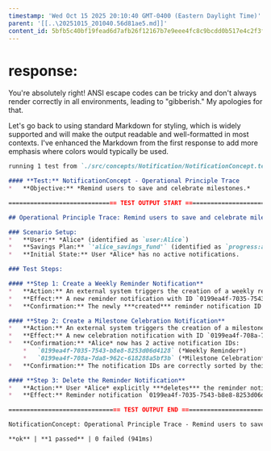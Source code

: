 ```yaml
---
timestamp: 'Wed Oct 15 2025 20:10:40 GMT-0400 (Eastern Daylight Time)'
parent: '[[..\20251015_201040.56d81ae5.md]]'
content_id: 5bfb5c40bf19fead6d7afb26f12167b7e9eee4fc8c9bcdd0b517e4c2f3fccc27
---
```


# response:

You're absolutely right! ANSI escape codes can be tricky and don't always render correctly in all environments, leading to "gibberish." My apologies for that.

Let's go back to using standard Markdown for styling, which is widely supported and will make the output readable and well-formatted in most contexts. I've enhanced the Markdown from the first response to add more emphasis where colors would typically be used.

```markdown
running 1 test from `./src/concepts/Notification/NotificationConcept.test.ts`

#### **Test:** NotificationConcept - Operational Principle Trace
*   **Objective:** *Remind users to save and celebrate milestones.*

============================== TEST OUTPUT START ==============================

## Operational Principle Trace: Remind users to save and celebrate milestones

### Scenario Setup:
*   **User:** *Alice* (identified as `user:Alice`)
*   **Savings Plan:** `'alice_savings_fund'` (identified as `progress:alice_savings_fund`)
*   **Initial State:** User *Alice* has no active notifications.

### Test Steps:

#### **Step 1: Create a Weekly Reminder Notification**
*   **Action:** An external system triggers the creation of a weekly reminder notification for *Alice*.
*   **Effect:** A new reminder notification with ID `0199ea4f-7035-7543-b8e8-8253d06d4128` is ***created*** for *Alice*.
*   **Confirmation:** The newly ***created*** reminder notification ID is successfully retrieved via query.

#### **Step 2: Create a Milestone Celebration Notification**
*   **Action:** An external system triggers the creation of a milestone celebration notification for *Alice*.
*   **Effect:** A new celebration notification with ID `0199ea4f-708a-7da8-962c-618288a5bf3b` is ***created*** to celebrate *Alice's* milestone.
*   **Confirmation:** *Alice* now has 2 active notification IDs:
    *   `0199ea4f-7035-7543-b8e8-8253d06d4128` (*Weekly Reminder*)
    *   `0199ea4f-708a-7da8-962c-618288a5bf3b` (*Milestone Celebration*)
*   **Confirmation:** The notification IDs are correctly sorted by their creation date.

#### **Step 3: Delete the Reminder Notification**
*   **Action:** User *Alice* explicitly ***deletes*** the reminder notification `0199ea4f-7035-7543-b8e8-8253d06d4128`.
*   **Effect:** Reminder notification `0199ea4f-7035-7543-b8e8-8253d06d4128` is ***deleted***.

=============================== TEST OUTPUT END ===============================

NotificationConcept: Operational Principle Trace - Remind users to save and celebrate milestones ... **ok** (921ms)

**ok** | **1 passed** | 0 failed (941ms)
```

